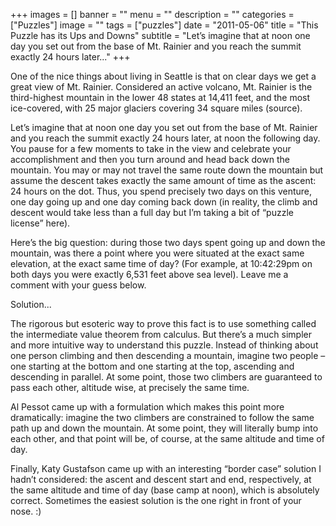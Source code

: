 +++
images = []
banner = ""
menu = ""
description = ""
categories = ["Puzzles"]
image = ""
tags = ["puzzles"]
date = "2011-05-06"
title = "This Puzzle has its Ups and Downs"
subtitle = "Let’s imagine that at noon one day you set out from the base of Mt. Rainier and you reach the summit exactly 24 hours later..."
+++

One of the nice things about living in Seattle is that on clear days we get a great view of Mt. Rainier. Considered an active volcano, Mt. Rainier is the third-highest mountain in the lower 48 states at 14,411 feet, and the most ice-covered, with 25 major glaciers covering 34 square miles (source).

Let’s imagine that at noon one day you set out from the base of Mt. Rainier and you reach the summit exactly 24 hours later, at noon the following day. You pause for a few moments to take in the view and celebrate your accomplishment and then you turn around and head back down the mountain. You may or may not travel the same route down the mountain but assume the descent takes exactly the same amount of time as the ascent: 24 hours on the dot. Thus, you spend precisely two days on this venture, one day going up and one day coming back down (in reality, the climb and descent would take less than a full day but I’m taking a bit of “puzzle license” here).

Here’s the big question: during those two days spent going up and down the mountain, was there a point where you were situated at the exact same elevation, at the exact same time of day? (For example, at 10:42:29pm on both days you were exactly 6,531 feet above sea level). Leave me a comment with your guess below.

Solution...

The rigorous but esoteric way to prove this fact is to use something called the intermediate value theorem from calculus. But there’s a much simpler and more intuitive way to understand this puzzle. Instead of thinking about one person climbing and then descending a mountain, imagine two people – one starting at the bottom and one starting at the top, ascending and descending in parallel. At some point, those two climbers are guaranteed to pass each other, altitude wise, at precisely the same time.

Al Pessot came up with a formulation which makes this point more dramatically: imagine the two climbers are constrained to follow the same path up and down the mountain. At some point, they will literally bump into each other, and that point will be, of course, at the same altitude and time of day.

Finally, Katy Gustafson came up with an interesting “border case” solution I hadn’t considered: the ascent and descent start and end, respectively, at the same altitude and time of day (base camp at noon), which is absolutely correct. Sometimes the easiest solution is the one right in front of your nose. :)
